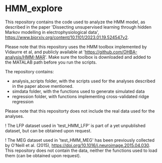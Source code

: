 # HMM_explore
This repository contains the code used to analyze the HMM model, as described in the paper 'Dissecting unsupervised learning through hidden Markov modelling in electrophysiological data', https://www.biorxiv.org/content/10.1101/2023.01.19.524547v2.

Please note that this repository uses the HMM toolbox implemented by Vidaurre et al, and publicly available at 'https://github.com/OHBA-analysis/HMM-MAR'. Make sure the toolbox is downloaded and added to the MATALAB path before you run the scripts. 

The repository contains:
- analysis_scripts folder, with the scripts used for the analyses described in the paper above mentioned.
- simdata folder, with the functions used to generate simulated data
- regression folder, with functions implementing cross-validated ridge regression

Please note that this repositorty does not include the real data used for the analyses.

! The LFP dataset used in 'test_HMM_LFP' is part of a yet unpublished dataset, but can be obtained upon request. 

! The MEG dataset used in 'test_HMM_MEG' has been previously collected by O'Neill et al. (2015), https://doi.org/10.1016/j.neuroimage.2015.04.030. This repository does not contain the data, neither the functions used to load them (can be obtained upon request).
